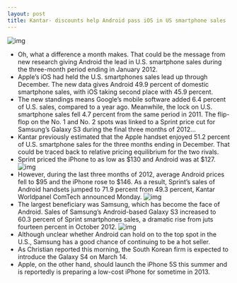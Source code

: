 ```yaml
---
layout: post
title: Kantar- discounts help Android pass iOS in US smartphone sales
---
```

![img](http://media.idownloadblog.com/wp-content/uploads/2011/10/sprint-stores.jpg)
* Oh, what a difference a month makes. That could be the message from new research giving Android the lead in U.S. smartphone sales during the three-month period ending in January 2012.
* Apple’s iOS had held the U.S. smartphones sales lead up through December. The new data gives Android 49.9 percent of domestic smartphone sales, with iOS taking second place with 45.9 percent.
* The new standings means Google’s mobile software added 6.4 percent of U.S. sales, compared to a year ago. Meanwhile, the lock on U.S. smartphone sales fell 4.7 percent from the same period in 2011. The flip-flop on the No. 1 and No. 2 spots was linked to a Sprint price cut for Samsung’s Galaxy S3 during the final three months of 2012…
* Kantar previously estimated that the Apple handset enjoyed 51.2 percent of U.S. smartphone sales for the three months ending in December. That could be traced back to relative pricing equilibrium for the two rivals.
* Sprint priced the iPhone to as low as $130 and Android was at $127.
![img](http://media.idownloadblog.com/wp-content/uploads/2013/02/Kantar-Worldpanel-ComTech-OS-share-of-us-smartphone-sales-Q42012.png)
* However, during the last three months of 2012, average Android prices fell to $95 and the iPhone rose to $146. As a result, Sprint’s sales of Android handsets jumped to 71.9 percent from 49.3 percent, Kantar Worldpanel ComTech announced Monday.
![img](http://media.idownloadblog.com/wp-content/uploads/2013/02/Kantar-Worldpanel-ComTech-network-share-of-us-smartphone-sales-Q42012.png)
* The largest beneficiary was Samsung, which has become the face of Android. Sales of Samsung’s Android-based Galaxy S3 increased to 60.3 percent of Sprint smartphones sales, a dramatic rise from juts fourteen percent in October 2012.
![img](http://media.idownloadblog.com/wp-content/uploads/2011/11/SprintiPhone4S.jpg)
* Although unclear whether Android can hold on to the top spot in the U.S., Samsung has a good chance of continuing to be a hot seller.
* As Christian reported this morning, the South Korean firm is expected to introduce the Galaxy S4 on March 14.
* Apple, on the other hand, should launch the iPhone 5S this summer and is reportedly is preparing a low-cost iPhone for sometime in 2013.

